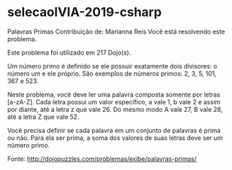 # selecaoIVIA-2019-csharp

Palavras Primas
Contribuição de: Marianna Reis
Você está resolvendo este problema.

Este problema foi utilizado em 217 Dojo(s).

Um número primo é definido se ele possuir exatamente dois divisores: o número um e ele próprio. São exemplos de números primos: 2, 3, 5, 101, 367 e 523.

Neste problema, você deve ler uma palavra composta somente por letras [a-zA-Z]. Cada letra possui um valor específico, a vale 1, b vale 2 e assim por diante, até a letra z que vale 26. Do mesmo modo A vale 27, B vale 28, até a letra Z que vale 52.

Você precisa definir se cada palavra em um conjunto de palavras é prima ou não. Para ela ser prima, a soma dos valores de suas letras deve ser um número primo.


Fonte: http://dojopuzzles.com/problemas/exibe/palavras-primas/
